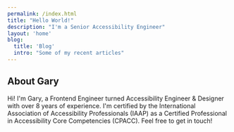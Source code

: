 ```yaml
---
permalink: /index.html
title: "Hello World!"
description: "I'm a Senior Accessibility Engineer"
layout: 'home'
blog:
  title: 'Blog'
  intro: "Some of my recent articles"
---
```


## About Gary

Hi! I'm Gary, a Frontend Engineer turned Accessibility Engineer & Designer with over 8 years of experience. I'm certified by the International Association of Accessibility Professionals (IAAP) as a Certified Professional in Accessibility Core Competencies (CPACC). Feel free to get in touch!


